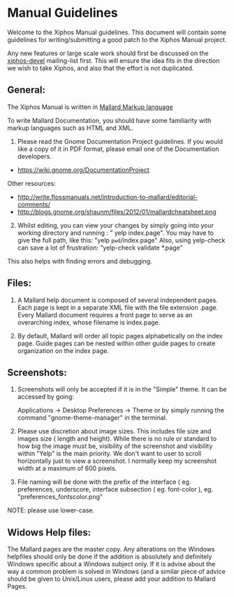
Manual Guidelines
=================

Welcome to the Xiphos Manual guidelines.
This document will contain some guidelines for writing/submitting a good patch
to the Xiphos Manual project.

Any new features or large scale work should first be discussed on the
[xiphos-devel](xiphos-users@crosswire.org) mailing-list first.  This will ensure
the idea fits in the direction we wish to take Xiphos, and also that the effort
is not duplicated.


General:
--------

The Xiphos Manual is written in [Mallard Markup language](http://projectmallard.org)

To write Mallard Documentation, you should have some familiarity with markup
languages such as HTML and XML.

1. Please read the Gnome Documentation Project guidelines. If you would like a
copy of it in PDF format, please email one of the Documentation developers.
 * https://wiki.gnome.org/DocumentationProject

Other resources:
 * http://write.flossmanuals.net/introduction-to-mallard/editorial-comments/
 * http://blogs.gnome.org/shaunm/files/2012/01/mallardcheatsheet.png

2. Whilst editing, you can view your changes by simply going into your working
directory and running :	" yelp index.page". You may have to give the full path,
like this: "yelp `pwd`/index.page"
   Also, using yelp-check can save a lot of frustration:
   "yelp-check validate *.page"

This also helps with finding errors and debugging.


Files:
------

1. A Mallard help document is composed of several independent pages. Each page
is kept in a separate XML file with the file extension .page.
Every Mallard document requires a front page to serve as an overarching index,
whose filename is index.page.

2. By default, Mallard will order all topic pages alphabetically on the index
page. Guide pages can be nested within other guide pages to create organization
on the index page.


Screenshots:
------------

1. Screenshots will only be accepted if it is in the "Simple" theme. It can be
accessed by going:

	Applications -> Desktop Preferences -> Theme
	or
	by simply running the command "gnome-theme-manager" in the terminal.

2. Please use discretion about image sizes. This includes file size and images
size ( length and height). While there is no rule or standard to how big the
image must be, visibility of the screenshot and visibility within "Yelp" is the
main priority. We don't want to user to scroll horizontally just to view a
screenshot. I normally keep my screenshot width at a maximum of 600 pixels.

3. File naming will be done with the prefix of the interface ( eg. preferences,
underscore, interface subsection ( eg. font-color ),
eg. "preferences_fontscolor.png"

NOTE: please use lower-case.


Widows Help files:
------------------

The Mallard pages are the master copy. Any alterations on the Windows
helpfiles should only be done if the addition is absolutely and definitely
Windows specific about a Windows subject only. If it is advise about the
way a common problem is solved in Windows (and a similar piece of advice
should be given to Unix/Linux users, please add your addition to Mallard
Pages.
